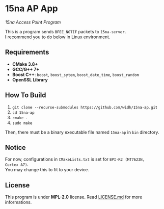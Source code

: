 # 15na AP App

<i>15na Access Point Program</i>

This is a program sends `BFEE_NOTIF` packets to `15na-server`.\
I recommend you to do below in Linux environment.

## Requirements

-   **CMake 3.8+**
-   **GCC/G++ 7+**
-   **Boost C++**: `boost`, `boost_sytem`, `boost_date_time`, `boost_random`
-   **OpenSSL Library**

## How To Build

1. `git clone --recurse-submodules https://github.com/widh/15na-ap.git`
2. `cd 15na-ap`
3. `cmake .`
4. `sudo make`

Then, there must be a binary executable file named `15na-ap` in `bin` directory.

## Notice

For now, configurations in `CMakeLists.txt` is set for `BPI-R2 (MT7623N, Cortex A7)`.\
You may change this to fit to your device.

## License

This program is under **MPL-2.0** license. Read [LICENSE.md](LICENSE.md) for more informations.
